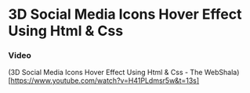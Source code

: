 # 3D Social Media Icons Hover Effect Using Html & Css

 ### Video
 (3D Social Media Icons Hover Effect Using Html & Css - The WebShala)[https://www.youtube.com/watch?v=H41PLdmsr5w&t=13s]